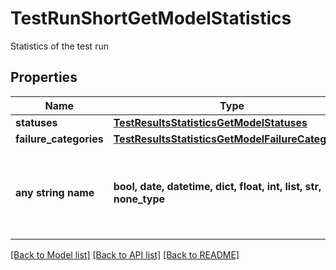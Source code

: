 # TestRunShortGetModelStatistics

Statistics of the test run

## Properties
Name | Type | Description | Notes
------------ | ------------- | ------------- | -------------
**statuses** | [**TestResultsStatisticsGetModelStatuses**](TestResultsStatisticsGetModelStatuses.md) |  | [optional] 
**failure_categories** | [**TestResultsStatisticsGetModelFailureCategories**](TestResultsStatisticsGetModelFailureCategories.md) |  | [optional] 
**any string name** | **bool, date, datetime, dict, float, int, list, str, none_type** | any string name can be used but the value must be the correct type | [optional]

[[Back to Model list]](../README.md#documentation-for-models) [[Back to API list]](../README.md#documentation-for-api-endpoints) [[Back to README]](../README.md)



